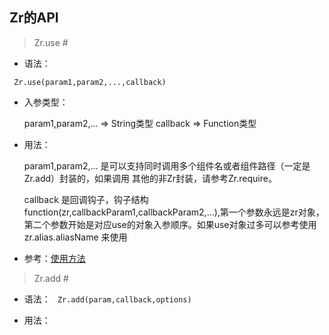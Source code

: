 Zr的API
---
> Zr.use <span id="use">#</span>

- 语法：

` Zr.use(param1,param2,...,callback)`

- 入参类型：

   param1,param2,... => String类型
   callback => Function类型

- 用法：
  
  param1,param2,... 是可以支持同时调用多个组件名或者组件路径（一定是Zr.add）封装的，如果调用
  其他的非Zr封装，请参考Zr.require。
  
  callback 是回调钩子，钩子结构function(zr,callbackParam1,callbackParam2,...),第一个参数永远是zr对象，
  第二个参数开始是对应use的对象入参顺序。如果use对象过多可以参考使用zr.alias.aliasName 来使用
  
   
   
   
   

- 参考：[使用方法](//github.com/guguaihaha/zr-engine/issues/4)

> Zr.add <span id="add">#</span>

- 语法：
` Zr.add(param,callback,options)`

- 用法：
  

